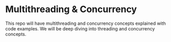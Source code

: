 # Multithreading & Concurrency 
This repo will have multithreading and concurrency concepts explained with code examples. We will be deep diving into threading and concurrency concepts.
